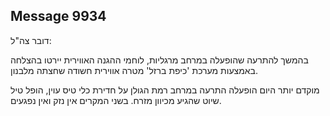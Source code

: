 ## Message 9934

דובר צה"ל:

בהמשך להתרעה שהופעלה במרחב מרגליות, לוחמי ההגנה האווירית יירטו בהצלחה באמצעות מערכת 'כיפת ברזל' מטרה אווירית חשודה שחצתה מלבנון.

מוקדם יותר היום הופעלה התרעה במרחב רמת הגולן על חדירת כלי טיס עוין, הופל טיל שיוט שהגיע מכיוון מזרח.
בשני המקרים אין נזק ואין נפגעים.

